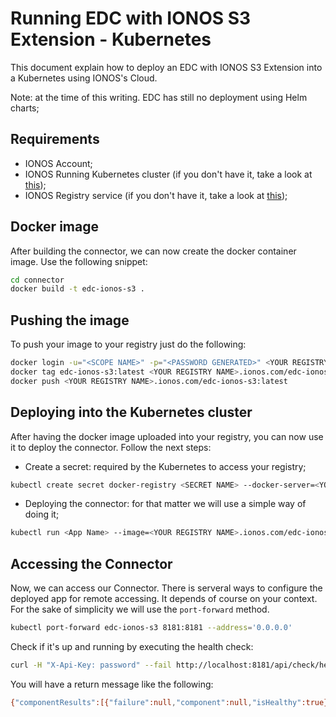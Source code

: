 # Running EDC with IONOS S3 Extension - Kubernetes

This document explain how to deploy an EDC with IONOS S3 Extension into a Kubernetes using IONOS's Cloud.

Note: at the time of this writing. EDC has still no deployment using Helm charts;

## Requirements
- IONOS Account;
- IONOS Running Kubernetes cluster (if you don't have it, take a look at [this](https://gist.github.com/bozakov/ae289c0f84dc88a75a6b426540dca29d));
- IONOS Registry service (if you don't have it, take a look at [this](https://github.com/paulocabrita-ionos/container-registry-ionos-howto));

## Docker image
After building the connector, we can now create the docker container image. Use the following snippet:
```bash
cd connector
docker build -t edc-ionos-s3 .
```

## Pushing the image
To push your image to your registry just do the following:

```bash
docker login -u="<SCOPE NAME>" -p="<PASSWORD GENERATED>" <YOUR REGISTRY NAME>.ionos.com
docker tag edc-ionos-s3:latest <YOUR REGISTRY NAME>.ionos.com/edc-ionos-s3:latest
docker push <YOUR REGISTRY NAME>.ionos.com/edc-ionos-s3:latest
```

## Deploying into the Kubernetes cluster
After having the docker image uploaded into your registry, you can now use it to deploy the connector. Follow the next steps:
- Create a secret: required by the Kubernetes to access your registry;
```bash
kubectl create secret docker-registry <SECRET NAME> --docker-server=<YOUR REGISTRY NAME>.ionos.com --docker-username=<YOUR USERNAME> --docker-password=<YOUR PASSWORD> --docker-email=<YOUR EMAIL>
```

- Deploying the connector: for that matter we will use a simple way of doing it;
```bash
kubectl run <App Name> --image=<YOUR REGISTRY NAME>.ionos.com/edc-ionos-s3 --overrides='{ "apiVersion": "v1", "spec": { "imagePullSecrets": [{"name": "<YOUR SECRET NAME>"}] } }'
```

## Accessing the Connector
Now, we can access our Connector. There is serveral ways to configure the deployed app for remote accessing. It depends of course on your context. For the sake of simplicity we will use the `port-forward` method.

```bash
kubectl port-forward edc-ionos-s3 8181:8181 --address='0.0.0.0'
```

Check if it's up and running by executing the health check:
```bash
curl -H "X-Api-Key: password" --fail http://localhost:8181/api/check/health
```

You will have a return message like the following:
```bash
{"componentResults":[{"failure":null,"component":null,"isHealthy":true}],"isSystemHealthy":true}
```
